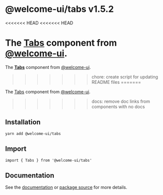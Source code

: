 # @welcome-ui/tabs v1.5.2
<<<<<<< HEAD
<<<<<<< HEAD

The [Tabs](http://welcome-ui.com/components/tabs) component from [@welcome-ui](http://welcome-ui.com).
=======
  
The **[Tabs](http://welcome-ui.com/components/tabs)** component from [@welcome-ui](http://welcome-ui.com).
>>>>>>> chore: create script for updating README files
=======

The [Tabs](http://welcome-ui.com/components/tabs) component from [@welcome-ui](http://welcome-ui.com).
>>>>>>> docs: remove doc links from components with no docs

## Installation

    yarn add @welcome-ui/tabs

## Import

    import { Tabs } from '@welcome-ui/tabs'

## Documentation

See the [documentation](http://welcome-ui.com/components/tabs) or [package source](https://github.com/WTTJ/welcome-ui/tree/v1.5.2/packages/Tabs) for more details.
